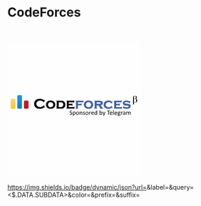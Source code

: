# CodeForces 

<img src="/codeforces-telegram-square.png" alt="Альтернативный текст" width="1" height="1">

![alt text](/codeforces-telegram-square.png)

https://img.shields.io/badge/dynamic/json?url=<URL>&label=<LABEL>&query=<$.DATA.SUBDATA>&color=<COLOR>&prefix=<PREFIX>&suffix=<SUFFIX>

